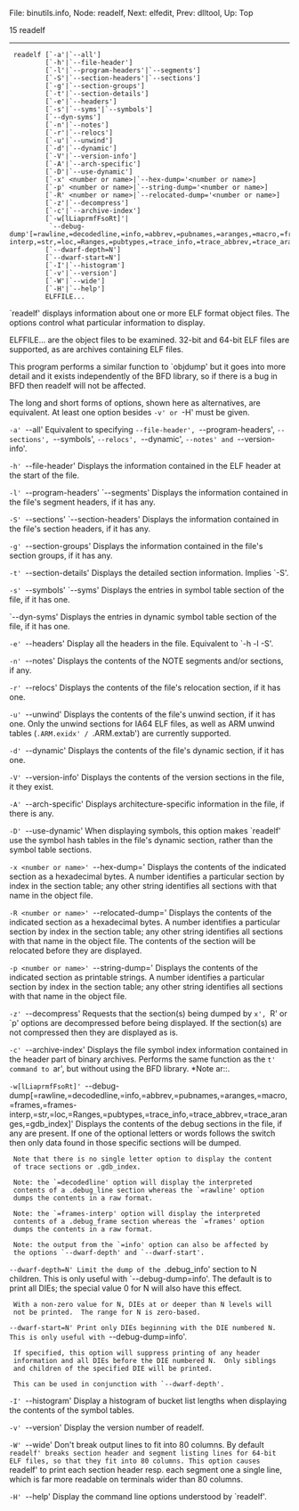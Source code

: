 File: binutils.info,  Node: readelf,  Next: elfedit,  Prev: dlltool,  Up: Top

15 readelf
**********

     readelf [`-a'|`--all']
             [`-h'|`--file-header']
             [`-l'|`--program-headers'|`--segments']
             [`-S'|`--section-headers'|`--sections']
             [`-g'|`--section-groups']
             [`-t'|`--section-details']
             [`-e'|`--headers']
             [`-s'|`--syms'|`--symbols']
             [`--dyn-syms']
             [`-n'|`--notes']
             [`-r'|`--relocs']
             [`-u'|`--unwind']
             [`-d'|`--dynamic']
             [`-V'|`--version-info']
             [`-A'|`--arch-specific']
             [`-D'|`--use-dynamic']
             [`-x' <number or name>|`--hex-dump='<number or name>]
             [`-p' <number or name>|`--string-dump='<number or name>]
             [`-R' <number or name>|`--relocated-dump='<number or name>]
             [`-z'|`--decompress']
             [`-c'|`--archive-index']
             [`-w[lLiaprmfFsoRt]'|
              `--debug-dump'[=rawline,=decodedline,=info,=abbrev,=pubnames,=aranges,=macro,=frames,=frames-interp,=str,=loc,=Ranges,=pubtypes,=trace_info,=trace_abbrev,=trace_aranges,=gdb_index]]
             [`--dwarf-depth=N']
             [`--dwarf-start=N']
             [`-I'|`--histogram']
             [`-v'|`--version']
             [`-W'|`--wide']
             [`-H'|`--help']
             ELFFILE...

   `readelf' displays information about one or more ELF format object
files.  The options control what particular information to display.

   ELFFILE... are the object files to be examined.  32-bit and 64-bit
ELF files are supported, as are archives containing ELF files.

   This program performs a similar function to `objdump' but it goes
into more detail and it exists independently of the BFD library, so if
there is a bug in BFD then readelf will not be affected.

   The long and short forms of options, shown here as alternatives, are
equivalent.  At least one option besides `-v' or `-H' must be given.

`-a'
`--all'
     Equivalent to specifying `--file-header', `--program-headers',
     `--sections', `--symbols', `--relocs', `--dynamic', `--notes' and
     `--version-info'.

`-h'
`--file-header'
     Displays the information contained in the ELF header at the start
     of the file.

`-l'
`--program-headers'
`--segments'
     Displays the information contained in the file's segment headers,
     if it has any.

`-S'
`--sections'
`--section-headers'
     Displays the information contained in the file's section headers,
     if it has any.

`-g'
`--section-groups'
     Displays the information contained in the file's section groups,
     if it has any.

`-t'
`--section-details'
     Displays the detailed section information. Implies `-S'.

`-s'
`--symbols'
`--syms'
     Displays the entries in symbol table section of the file, if it
     has one.

`--dyn-syms'
     Displays the entries in dynamic symbol table section of the file,
     if it has one.

`-e'
`--headers'
     Display all the headers in the file.  Equivalent to `-h -l -S'.

`-n'
`--notes'
     Displays the contents of the NOTE segments and/or sections, if any.

`-r'
`--relocs'
     Displays the contents of the file's relocation section, if it has
     one.

`-u'
`--unwind'
     Displays the contents of the file's unwind section, if it has one.
     Only the unwind sections for IA64 ELF files, as well as ARM
     unwind tables (`.ARM.exidx' / `.ARM.extab') are currently
     supported.

`-d'
`--dynamic'
     Displays the contents of the file's dynamic section, if it has one.

`-V'
`--version-info'
     Displays the contents of the version sections in the file, it they
     exist.

`-A'
`--arch-specific'
     Displays architecture-specific information in the file, if there
     is any.

`-D'
`--use-dynamic'
     When displaying symbols, this option makes `readelf' use the
     symbol hash tables in the file's dynamic section, rather than the
     symbol table sections.

`-x <number or name>'
`--hex-dump=<number or name>'
     Displays the contents of the indicated section as a hexadecimal
     bytes.  A number identifies a particular section by index in the
     section table; any other string identifies all sections with that
     name in the object file.

`-R <number or name>'
`--relocated-dump=<number or name>'
     Displays the contents of the indicated section as a hexadecimal
     bytes.  A number identifies a particular section by index in the
     section table; any other string identifies all sections with that
     name in the object file.  The contents of the section will be
     relocated before they are displayed.

`-p <number or name>'
`--string-dump=<number or name>'
     Displays the contents of the indicated section as printable
     strings.  A number identifies a particular section by index in the
     section table; any other string identifies all sections with that
     name in the object file.

`-z'
`--decompress'
     Requests that the section(s) being dumped by `x', `R' or `p'
     options are decompressed before being displayed.  If the
     section(s) are not compressed then they are displayed as is.

`-c'
`--archive-index'
     Displays the file symbol index information contained in the header
     part of binary archives.  Performs the same function as the `t'
     command to `ar', but without using the BFD library.  *Note ar::.

`-w[lLiaprmfFsoRt]'
`--debug-dump[=rawline,=decodedline,=info,=abbrev,=pubnames,=aranges,=macro,=frames,=frames-interp,=str,=loc,=Ranges,=pubtypes,=trace_info,=trace_abbrev,=trace_aranges,=gdb_index]'
     Displays the contents of the debug sections in the file, if any are
     present.  If one of the optional letters or words follows the
     switch then only data found in those specific sections will be
     dumped.

     Note that there is no single letter option to display the content
     of trace sections or .gdb_index.

     Note: the `=decodedline' option will display the interpreted
     contents of a .debug_line section whereas the `=rawline' option
     dumps the contents in a raw format.

     Note: the `=frames-interp' option will display the interpreted
     contents of a .debug_frame section whereas the `=frames' option
     dumps the contents in a raw format.

     Note: the output from the `=info' option can also be affected by
     the options `--dwarf-depth' and `--dwarf-start'.

`--dwarf-depth=N'
     Limit the dump of the `.debug_info' section to N children.  This
     is only useful with `--debug-dump=info'.  The default is to print
     all DIEs; the special value 0 for N will also have this effect.

     With a non-zero value for N, DIEs at or deeper than N levels will
     not be printed.  The range for N is zero-based.

`--dwarf-start=N'
     Print only DIEs beginning with the DIE numbered N.  This is only
     useful with `--debug-dump=info'.

     If specified, this option will suppress printing of any header
     information and all DIEs before the DIE numbered N.  Only siblings
     and children of the specified DIE will be printed.

     This can be used in conjunction with `--dwarf-depth'.

`-I'
`--histogram'
     Display a histogram of bucket list lengths when displaying the
     contents of the symbol tables.

`-v'
`--version'
     Display the version number of readelf.

`-W'
`--wide'
     Don't break output lines to fit into 80 columns. By default
     `readelf' breaks section header and segment listing lines for
     64-bit ELF files, so that they fit into 80 columns. This option
     causes `readelf' to print each section header resp. each segment
     one a single line, which is far more readable on terminals wider
     than 80 columns.

`-H'
`--help'
     Display the command line options understood by `readelf'.


